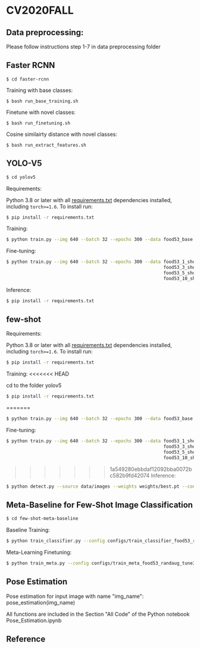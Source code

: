 # CV2020FALL
## Data preprocessing:
Please follow instructions step 1-7 in data preprocessing folder
## Faster RCNN
```
$ cd faster-rcnn
```
Training with base classes: 
```
$ bash run_base_training.sh
```
Finetune with novel classes:
```
$ bash run_finetuning.sh
```
Cosine similairty distance with novel classes:
```
$ bash run_extract_features.sh
```

## YOLO-V5

```bash
$ cd yolov5
```
Requirements:


Python 3.8 or later with all [requirements.txt](https://github.com/ultralytics/yolov5/blob/master/requirements.txt) dependencies installed, including `torch>=1.6`. To install run:
```bash
$ pip install -r requirements.txt
```
Training:

```bash
$ python train.py --img 640 --batch 32 --epochs 300 --data food53_base.yaml --weights yolov5s.pt --device 0
```

Fine-tuning:

```bash
$ python train.py --img 640 --batch 32 --epochs 300 --data food53_1_shot.yaml --weights weights/best.pt --device 0 --hyp hyp.finetune.yaml --freeze-backbone
                                                           food53_3_shot.yaml  
                                                           food53_5_shot.yaml
                                                           food53_10_shot.yaml

```

Inference:

```bash
$ pip install -r requirements.txt
```

## few-shot

Requirements:


Python 3.8 or later with all [requirements.txt](https://github.com/ultralytics/yolov5/blob/master/requirements.txt) dependencies installed, including `torch>=1.6`. To install run:
```bash
$ pip install -r requirements.txt
```
Training:
<<<<<<< HEAD

cd to the folder yolov5
```bash
$ pip install -r requirements.txt
```


=======
```bash
$ python train.py --img 640 --batch 32 --epochs 300 --data food53_base.yaml --weights yolov5s.pt --device 0
```
Fine-tuning:
```bash
$ python train.py --img 640 --batch 32 --epochs 300 --data food53_1_shot.yaml --weights weights/best.pt --device 0 --hyp hyp.finetune.yaml --freeze-backbone
                                                           food53_3_shot.yaml  
                                                           food53_5_shot.yaml
                                                           food53_10_shot.yaml
```
>>>>>>> 1a549280ebbdaf12092bba0072bc582b9fd42074
Inference:

```bash
$ python detect.py --source data/images --weights weights/best.pt --conf 0.25
```

## Meta-Baseline for Few-Shot Image Classification 
```bash
$ cd few-shot-meta-baseline
```
Baseline Training:
```bash
$ python train_classifier.py --config configs/train_classifier_food53_randaug.yaml --gpu 4,5,6,7 --name baseline_resnet18_randaug
```
Meta-Learning Finetuning:
```bash
$ python train_meta.py --config configs/train_meta_food53_randaug_tune3.yaml --gpu 4,5,6,7 --name baseline_resnet18_randaug_meta
```

## Pose Estimation
Pose estimation for input image with name "img_name": pose_estimation(img_name)

All functions are included in the Section "All Code" of the Python notebook Pose_Estimation.ipynb


## Reference

